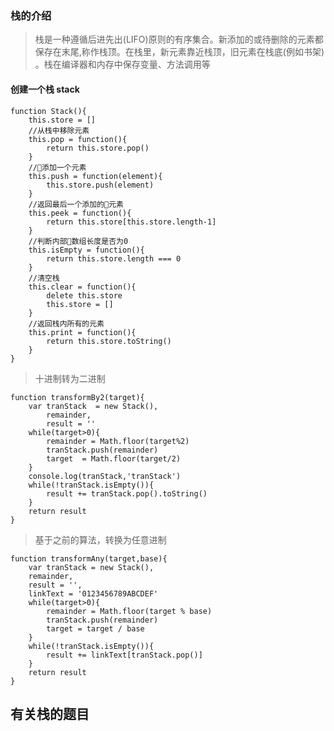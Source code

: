 ### 栈的介绍
> 栈是一种遵循后进先出(LIFO)原则的有序集合。新添加的或待删除的元素都保存在末尾,称作栈顶。在栈里，新元素靠近栈顶，旧元素在栈底(例如书架) 。栈在编译器和内存中保存变量、方法调用等
#### 创建一个栈 stack
    function Stack(){
        this.store = []
        //从栈中移除元素
        this.pop = function(){
            return this.store.pop()
        }
        //添加一个元素
        this.push = function(element){
            this.store.push(element)
        }
        //返回最后一个添加的元素
        this.peek = function(){
            return this.store[this.store.length-1]
        }
        //判断内部数组长度是否为0
        this.isEmpty = function(){
            return this.store.length === 0
        }
        //清空栈
        this.clear = function(){
            delete this.store
            this.store = []
        }
        //返回栈内所有的元素
        this.print = function(){
            return this.store.toString()
        }
    }
>   十进制转为二进制  

    function transformBy2(target){
        var tranStack  = new Stack(),
            remainder,
            result = ''
        while(target>0){
            remainder = Math.floor(target%2)
            tranStack.push(remainder)
            target  = Math.floor(target/2)
        }
        console.log(tranStack,'tranStack')
        while(!tranStack.isEmpty()){
            result += tranStack.pop().toString()
        }
        return result
    }
> 基于之前的算法，转换为任意进制

    function transformAny(target,base){
        var tranStack = new Stack(),
        remainder,
        result = '',
        linkText = '0123456789ABCDEF'
        while(target>0){
            remainder = Math.floor(target % base)
            tranStack.push(remainder)
            target = target / base
        }
        while(!tranStack.isEmpty()){
            result += linkText[tranStack.pop()]
        }
        return result
    }

## 有关栈的题目